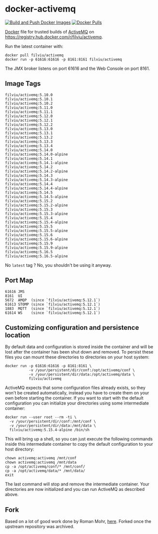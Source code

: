 # docker-activemq

[![Build and Push Docker Images](https://github.com/filviu/docker-activemq/actions/workflows/docker-build.yml/badge.svg)](https://github.com/filviu/docker-activemq/actions/workflows/docker-build.yml)
[![Docker Pulls](https://img.shields.io/docker/pulls/filviu/activemq.svg?maxAge=2592000)](https://hub.docker.com/r/filviu/activemq/)

[Docker](https://www.docker.io/) file for trusted builds of [ActiveMQ](http://activemq.apache.org/) on https://registry.hub.docker.com/r/filviu/activemq.

Run the latest container with:

    docker pull filviu/activemq
    docker run -p 61616:61616 -p 8161:8161 filviu/activemq

The JMX broker listens on port 61616 and the Web Console on port 8161.

## Image Tags

    filviu/activemq:5.10.0
    filviu/activemq:5.10.1
    filviu/activemq:5.10.2
    filviu/activemq:5.11.0
    filviu/activemq:5.11.1
    filviu/activemq:5.12.0
    filviu/activemq:5.12.1
    filviu/activemq:5.12.2
    filviu/activemq:5.13.0
    filviu/activemq:5.13.1
    filviu/activemq:5.13.2
    filviu/activemq:5.13.3
    filviu/activemq:5.13.4
    filviu/activemq:5.14.0
    filviu/activemq:5.14.0-alpine
    filviu/activemq:5.14.1
    filviu/activemq:5.14.1-alpine
    filviu/activemq:5.14.2
    filviu/activemq:5.14.2-alpine
    filviu/activemq:5.14.3
    filviu/activemq:5.14.3-alpine
    filviu/activemq:5.14.4
    filviu/activemq:5.14.4-alpine
    filviu/activemq:5.14.5
    filviu/activemq:5.14.5-alpine
    filviu/activemq:5.15.2
    filviu/activemq:5.15.2-alpine
    filviu/activemq:5.15.3
    filviu/activemq:5.15.3-alpine
    filviu/activemq:5.15.4
    filviu/activemq:5.15.4-alpine
    filviu/activemq:5.15.5
    filviu/activemq:5.15.5-alpine
    filviu/activemq:5.15.6
    filviu/activemq:5.15.6-alpine
    filviu/activemq:5.15.9
    filviu/activemq:5.15.9-alpine
    filviu/activemq:5.16.5
    filviu/activemq:5.16.5-alpine

No `latest` tag ? No, you shouldn't be using it anyway.

## Port Map

    61616 JMS
    8161  UI
    5672  AMQP  (since `filviu/activemq:5.12.1`)
    61613 STOMP (since `filviu/activemq:5.12.1`)
    1883  MQTT  (since `filviu/activemq:5.12.1`)
    61614 WS    (since `filviu/activemq:5.12.1`)

## Customizing configuration and persistence location

By default data and configuration is stored inside the container and will be
lost after the container has been shut down and removed. To persist these
files you can mount these directories to directories on your host system:

    docker run -p 61616:61616 -p 8161:8161 \
               -v /your/persistent/dir/conf:/opt/activemq/conf \
               -v /your/persistent/dir/data:/opt/activemq/data \
               filviu/activemq

ActiveMQ expects that some configuration files already exists, so they won't be
created automatically, instead you have to create them on your own before
starting the container. If you want to start with the default configuration you
can initialize your directories using some intermediate container:

    docker run --user root --rm -ti \
      -v /your/persistent/dir/conf:/mnt/conf \
      -v /your/persistent/dir/data:/mnt/data \
      filviu/activemq:5.15.4-alpine /bin/sh

This will bring up a shell, so you can just execute the following commands
inside this intermediate container to copy the default configuration to your
host directory:

    chown activemq:activemq /mnt/conf
    chown activemq:activemq /mnt/data
    cp -a /opt/activemq/conf/* /mnt/conf/
    cp -a /opt/activemq/data/* /mnt/data/
    exit

The last command will stop and remove the intermediate container. Your
directories are now initialized and you can run ActiveMQ as described above.

## Fork

Based on a lot of good work done by Roman Mohr, [here](https://github.com/filviu/docker-activemq). Forked once the upstream repository was archived.

